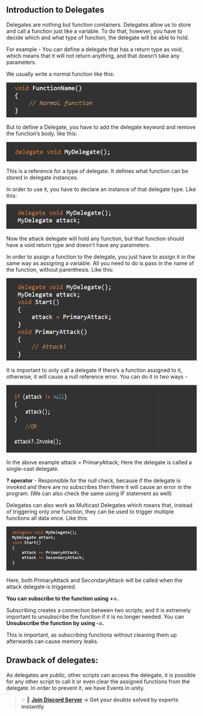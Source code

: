## Introduction to Delegates
Delegates are nothing but function containers. Delegates allow us to store and call a function just like a variable. To do that, however, you have to decide which and what type of function, the delegate will be able to hold.

For example - You can define a delegate that has a return type as void, which means that it will not return anything, and that doesn’t take any parameters.

We usually write a normal function like this:

![Alt](Images/D1.png "Function Dummy Code")

But to define a Delegate, you have to add the delegate keyword and remove the function’s body. like this:

![Alt](Images/D2.png "Define Delegate")

This is a reference for a type of delegate. It defines what function can be stored in delegate instances.

In order to use it, you have to declare an instance of that delegate type.
Like this:

![Alt](Images/D3.png "Instance of Delegate")

Now the attack delegate will hold any function, but that function should have a void return type and doesn't have any parameters.

In order to assign a function to the delegate, you just have to assign it in the same way as assigning a variable. All you need to do is pass in the name of the function, without parenthesis.
Like this:

![Alt](Images/D4.png "Assigning a function to Delegate")

It is important to only call a delegate if there’s a function assigned to it, otherwise, it will cause a null reference error. You can do it in two ways -

![Alt](Images/D5.png "Null refrence error")

In the above example attack = PrimaryAttack; Here the delegate is called a single-cast delegate.

**? operator** - Responsible for the null check, because if the delegate is invoked and there are no subscribes then there it will cause an error in the program. (We can also check the same using IF statement as well)

Delegates can also work as Multicast Delegates which means that, instead of triggering only one function, they can be used to trigger multiple functions all data once.
Like this:

![Alt](Images/D6.png "Multicast Delegates")

Here, both PrimaryAttack and SecondaryAttack will be called when the attack delegate is triggered.

**You can subscribe to the function using +=.** 

Subscribing creates a connection between two scripts, and it is extremely important to unsubscribe the function if it is no longer needed. You can **Unsubscribe the function by using -=.** 

This is important, as subscribing functions without cleaning them up afterwards can cause memory leaks.

## Drawback of delegates:

As delegates are public, other scripts can access the delegate, it is possible for any other script to call it or even clear the assigned functions from the delegate.
In order to prevent it, we have Events in unity.

>💡 🚀 **[Join Discord Server](https://discord.gg/J5zDscnzms) → Get your doubts solved by experts instantly**
